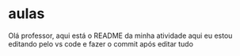 # aulas

Olá professor, aqui está o README da minha atividade
aqui eu estou editando pelo vs code e fazer o commit após editar tudo